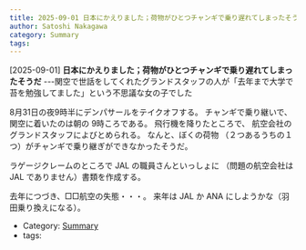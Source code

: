 ```yaml
---
title: 2025-09-01 日本にかえりました；荷物がひとつチャンギで乗り遅れてしまったそうだ ---関空で世話をしてくれたグランドスタッフの人が「去年まで大学で苔を勉強してました」という不思議な女の子でした
author: Satoshi Nakagawa
category: Summary
tags: 
---
```


[2025-09-01] **日本にかえりました；荷物がひとつチャンギで乗り遅れてしまったそうだ**  ---関空で世話をしてくれたグランドスタッフの人が「去年まで大学で苔を勉強してました」という不思議な女の子でした

 8月31日の夜9時半にデンパサールをテイクオフする。
チャンギで乗り継いで、
関空に着いたのは朝の 9時ころである。
飛行機を降りたところで、
航空会社のグランドスタッフによびとめられる。
なんと、ぼくの荷物
（２つあるうちの１つ）がチャンギで乗り継ぎができなかったそうだ。

 ラゲージクレームのところで JAL の職員さんといっしょに
（問題の航空会社は JAL でありません）書類を作成する。

 去年につづき、□□航空の失態・・・。
来年は JAL か ANA にしようかな（羽田乗り換えになる）。

- Category: [Summary](https://merapano.github.io/categories.html#Summary)
- tags: 
